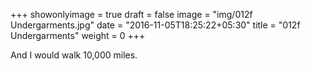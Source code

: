 +++
showonlyimage = true
draft = false
image = "img/012f Undergarments.jpg"
date = "2016-11-05T18:25:22+05:30"
title = "012f Undergarments"
weight = 0
+++

And I would walk 10,000 miles.

